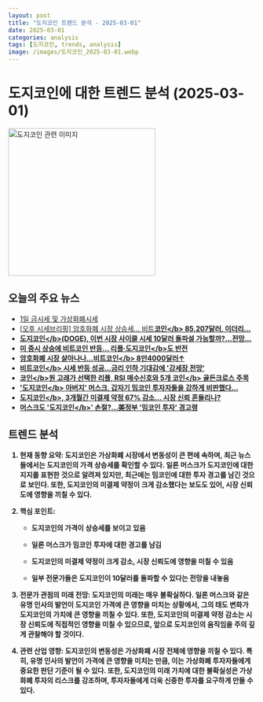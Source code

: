 ```yaml
---
layout: post
title: "도지코인 트렌드 분석 - 2025-03-01"
date: 2025-03-01
categories: analysis
tags: [도지코인, trends, analysis]
image: /images/도지코인_2025-03-01.webp
---
```


# 도지코인에 대한 트렌드 분석 (2025-03-01)

<img src="https://nan0silver.github.io/auto_monitoring/images/도지코인_2025-03-01.webp" alt="도지코인 관련 이미지" width="300">

## 오늘의 주요 뉴스

- [1일 금시세 및 가상화폐시세](http:\/\/www.technoa.co.kr\/news\/articleView.html?idxno=98796)
- [[오후 시세브리핑] 암호화폐 시장 상승세… 비트<b>코인<\/b> 85,207달러, 이더리...](https:\/\/www.tokenpost.kr\/article-224983)
- [<b>도지코인<\/b>(DOGE), 이번 시장 사이클 시세 10달러 돌파설 가능할까?…전망...](https:\/\/www.cbci.co.kr\/news\/articleView.html?idxno=487752)
- [미 증시 상승에 비트코인 반등… 리플·<b>도지코인<\/b>도 반전](https:\/\/www.moneys.co.kr\/article\/2025030110584562651)
- [암호화폐 시장 살아나나…비트<b>코인<\/b> 8만4000달러↑](https:\/\/www.digitaltoday.co.kr\/news\/articleView.html?idxno=555376)
- [비트<b>코인<\/b> 시세 반등 성공...금리 인하 기대감에 '강세장 전망'](https:\/\/www.gukjenews.com\/news\/articleView.html?idxno=3214057)
- [<b>코인<\/b>원 고래가 선택한 리플, RSI 매수신호와 5개 <b>코인<\/b> 골든크로스 주목](http:\/\/www.hansbiz.co.kr\/news\/articleView.html?idxno=736604)
- ['<b>도지코인<\/b> 아버지' 머스크, 갑자기 밈코인 투자자들을 강하게 비판했다...](https:\/\/www.wikitree.co.kr\/articles\/1029731)
- [<b>도지코인<\/b>, 3개월간 미결제 약정 67% 감소… 시장 신뢰 흔들리나?](http:\/\/coinreaders.com\/148339)
- [머스크도 '<b>도지코인<\/b>' 손절?...美정부 '밈코인 투자' 경고령](https:\/\/economist.co.kr\/article\/view\/ecn202503010005)

## 트렌드 분석

1. 현재 동향 요약: 도지코인은 가상화폐 시장에서 변동성이 큰 편에 속하며, 최근 뉴스들에서는 도지코인의 가격 상승세를 확인할 수 있다. 일론 머스크가 도지코인에 대한 지지를 표현한 것으로 알려져 있지만, 최근에는 밈코인에 대한 투자 경고를 남긴 것으로 보인다. 또한, 도지코인의 미결제 약정이 크게 감소했다는 보도도 있어, 시장 신뢰도에 영향을 끼칠 수 있다.



2. 핵심 포인트:

   - 도지코인의 가격이 상승세를 보이고 있음

   - 일론 머스크가 밈코인 투자에 대한 경고를 남김

   - 도지코인의 미결제 약정이 크게 감소, 시장 신뢰도에 영향을 미칠 수 있음

   - 일부 전문가들은 도지코인이 10달러를 돌파할 수 있다는 전망을 내놓음



3. 전문가 관점의 미래 전망: 도지코인의 미래는 매우 불확실하다. 일론 머스크와 같은 유명 인사의 발언이 도지코인 가격에 큰 영향을 미치는 상황에서, 그의 태도 변화가 도지코인의 가치에 큰 영향을 끼칠 수 있다. 또한, 도지코인의 미결제 약정 감소는 시장 신뢰도에 직접적인 영향을 미칠 수 있으므로, 앞으로 도지코인의 움직임을 주의 깊게 관찰해야 할 것이다.



4. 관련 산업 영향: 도지코인의 변동성은 가상화폐 시장 전체에 영향을 끼칠 수 있다. 특히, 유명 인사의 발언이 가격에 큰 영향을 미치는 만큼, 이는 가상화폐 투자자들에게 중요한 판단 기준이 될 수 있다. 또한, 도지코인의 미래 가치에 대한 불확실성은 가상화폐 투자의 리스크를 강조하며, 투자자들에게 더욱 신중한 투자를 요구하게 만들 수 있다.